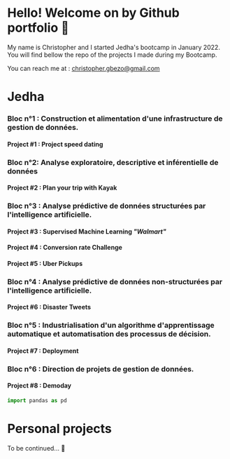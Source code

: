 

# Hello! Welcome on by Github portfolio 🙂

My name is Christopher and I started Jedha's bootcamp in January 2022. You will find bellow the repo of the projects I made during my Bootcamp.

You can reach me at : christopher.gbezo@gmail.com


# Jedha

### **Bloc n°1 : Construction et alimentation d'une infrastructure de gestion de données.**

#### **Project #1 :** Project speed dating

### **Bloc n°2: Analyse exploratoire, descriptive et inférentielle de données**

#### **Project #2 :** Plan your trip with Kayak

### **Bloc n°3 : Analyse prédictive de données structurées par l'intelligence artificielle.**

#### **Project #3 :** Supervised Machine Learning *"Walmart"*

#### **Project #4 :** Conversion rate Challenge

#### **Project #5 :** Uber Pickups

### **Bloc n°4 : Analyse prédictive de données non-structurées par l'intelligence artificielle.**

#### **Project #6 :** Disaster Tweets

### **Bloc n°5 : Industrialisation d'un algorithme d'apprentissage automatique et automatisation des processus de décision.**

#### **Project #7 :** Deployment

### **Bloc n°6 : Direction de projets de gestion de données.**

#### **Project #8 :** Demoday




```python 
import pandas as pd

```



# Personal projects
To be continued... 🚀
